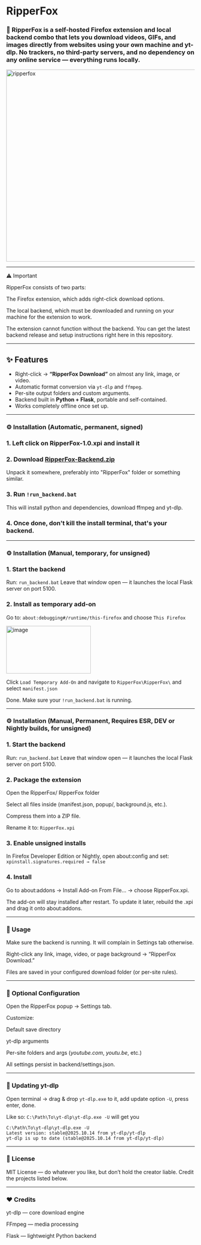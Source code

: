 # RipperFox

### 🦊 RipperFox is a self-hosted Firefox extension and local backend combo that lets you download videos, GIFs, and images directly from websites using your own machine and **yt-dlp**.   No trackers, no third-party servers, and no dependency on any online service — everything runs locally.
<img width="512" height="512" alt="ripperfox" src="https://github.com/user-attachments/assets/fa763b46-fea6-4405-80b5-488dab362561" />

---

⚠️ Important

RipperFox consists of two parts:

The Firefox extension, which adds right-click download options.

The local backend, which must be downloaded and running on your machine for the extension to work.

The extension cannot function without the backend.
You can get the latest backend release and setup instructions right here in this repository.

---

## ✨ Features

- Right-click → **“RipperFox Download”** on almost any link, image, or video.
- Automatic format conversion via `yt-dlp` and `ffmpeg`.
- Per-site output folders and custom arguments.
- Backend built in **Python + Flask**, portable and self-contained.
- Works completely offline once set up.

---

### ⚙️ Installation (Automatic, permanent, signed)

### 1. Left click on RipperFox-1.0.xpi and install it

### 2. Download [RipperFox-Backend.zip](https://github.com/Yama-K/RipperFox/releases/download/Stable-signed/RipperFox-backend.zip)

  Unpack it somewhere, preferably into "RipperFox" folder or something similar. 

### 3. Run ```!run_backend.bat```

  This will install python and dependencies, download ffmpeg and yt-dlp. 

### 4. Once done, don't kill the install terminal, that's your backend. 

---

### ⚙️ Installation (Manual, temporary, for unsigned)

### 1. Start the backend
Run: ```run_backend.bat``` 
Leave that window open — it launches the local Flask server on port 5100.

### 2. Install as temporary add-on
Go to: ```about:debugging#/runtime/this-firefox``` and choose ```This Firefox```

<img width="226" height="127" alt="image" src="https://github.com/user-attachments/assets/cfff9939-256d-41ff-b1ee-27ec4bcc7f99" />

Click ```Load Temporary Add-On``` and navigate to ```RipperFox\RipperFox\``` and select ```manifest.json```

Done. Make sure your ```!run_backend.bat``` is running. 

---

### ⚙️ Installation (Manual, Permanent, Requires ESR, DEV or Nightly builds, for unsigned)

### 1. Start the backend
Run: ```run_backend.bat``` 
Leave that window open — it launches the local Flask server on port 5100.

### 2. Package the extension

Open the RipperFox/ RipperFox folder

Select all files inside (manifest.json, popup/, background.js, etc.).

Compress them into a ZIP file.

Rename it to: ```RipperFox.xpi```

### 3. Enable unsigned installs

In Firefox Developer Edition or Nightly, open about:config and set:
```xpinstall.signatures.required → false```

### 4. Install

Go to about:addons → Install Add-on From File… → choose RipperFox.xpi.

The add-on will stay installed after restart.
To update it later, rebuild the .xpi and drag it onto about:addons.

---

### 🧠 Usage

Make sure the backend is running. It will complain in Settings tab otherwise. 

Right-click any link, image, video, or page background → “RipperFox Download.”

Files are saved in your configured download folder (or per-site rules).

---


### 🧰 Optional Configuration

Open the RipperFox popup → Settings tab.

Customize:

Default save directory

yt-dlp arguments

Per-site folders and args (*youtube.com*, *youtu.be*, etc.)

All settings persist in backend/settings.json.

---


### 🚀 Updating yt-dlp

Open terminal → drag & drop ```yt-dlp.exe``` to it, add update option ```-U```, press enter, done.

Like so: ```C:\Path\To\yt-dlp\yt-dlp.exe -U``` will get you 

```
C:\Path\To\yt-dlp\yt-dlp.exe -U
Latest version: stable@2025.10.14 from yt-dlp/yt-dlp
yt-dlp is up to date (stable@2025.10.14 from yt-dlp/yt-dlp)
```

---

### 🧱 License

MIT License — do whatever you like, but don’t hold the creator liable.
Credit the projects listed below.

---

### ❤️ Credits

yt-dlp — core download engine

FFmpeg — media processing

Flask — lightweight Python backend
